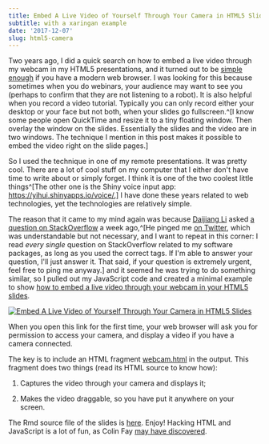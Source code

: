 ```yaml
---
title: Embed A Live Video of Yourself Through Your Camera in HTML5 Slides
subtitle: with a xaringan example
date: '2017-12-07'
slug: html5-camera
---
```


Two years ago, I did a quick search on how to embed a live video through my webcam in my HTML5 presentations, and it turned out to be [simple enough](http://www.html5rocks.com/en/tutorials/getusermedia/intro/) if you have a modern web browser. I was looking for this because sometimes when you do webinars, your audience may want to see you (perhaps to confirm that they are not listening to a robot). It is also helpful when you record a video tutorial. Typically you can only record either your desktop or your face but not both, when your slides go fullscreen.^[I know some people open QuickTime and resize it to a tiny floating window. Then overlay the window on the slides. Essentially the slides and the video are in two windows. The technique I mention in this post makes it possible to embed the video right on the slide pages.]

So I used the technique in one of my remote presentations. It was pretty cool. There are a lot of cool stuff on my computer that I either don't have time to write about or simply forget. I think it is one of the two coolest little things^[The other one is the Shiny voice input app: https://yihui.shinyapps.io/voice/.] I have done these years related to web technologies, yet the technologies are relatively simple.

The reason that it came to my mind again was because [Daijiang Li](https://daijiang.name/) asked [a question on StackOverflow](https://stackoverflow.com/q/47576554/559676) a week ago,^[He pinged me [on Twitter](https://twitter.com/xieyihui/status/936618431939477505), which was understandable but not necessary, and I want to repeat in this corner: I read _every single_ question on StackOverflow related to my software packages, as long as you used the correct tags. If I'm able to answer your question, I'll just answer it. That said, if your question is extremely urgent, feel free to ping me anyway.] and it seemed he was trying to do something similar, so I pulled out my JavaScript code and created a minimal example to show [how to embed a live video through your webcam in your HTML5 slides](https://slides.yihui.name/2017-xaringan-webcam.html).

[![Embed A Live Video of Yourself Through Your Camera in HTML5 Slides](https://db.yihui.name/images/xaringan-webcam.png)](https://slides.yihui.name/2017-xaringan-webcam.html)

When you open this link for the first time, your web browser will ask you for permission to access your camera, and display a video if you have a camera connected.

The key is to include an HTML fragment [webcam.html](https://slides.yihui.name/webcam.html) in the output. This fragment does two things (read its HTML source to know how):

1. Captures the video through your camera and displays it;

1. Makes the video draggable, so you have put it anywhere on your screen.

The Rmd source file of the slides is [here](https://slides.yihui.name/2017-xaringan-webcam.Rmd). Enjoy! Hacking HTML and JavaScript is a lot of fun, as Colin Fay [may have discovered](https://twitter.com/_ColinFay/status/937950310370332672).

